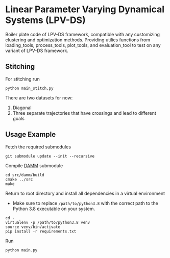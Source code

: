 # Linear Parameter Varying Dynamical Systems (LPV-DS)

Boiler plate code of LPV-DS framework, compatible with any customizing clustering and optimization methods. Providing utilies functions from loading_tools, process_tools, plot_tools, and evaluation_tool to test on any variant of LPV-DS framework.


<!-- ![Picture1](https://github.com/SunannnSun/damm_lpvds/assets/97807687/5a72467b-c771-4e8a-a0e0-7828efa59952) -->


## Stitching
For stitching run
```
python main_stitch.py
```
There are two datasets for now:
1. Diagonal
2. Three separate trajectories that have crossings and lead to different goals

## Usage Example

Fetch the required submodules
```
git submodule update --init --recursive
```

Compile [DAMM](https://github.com/SunannnSun/damm) submodule
```
cd src/damm/build
cmake ../src
make
```

Return to root directory and install all dependencies in a virtual environment
- Make sure to replace `/path/to/python3.8` with the correct path to the Python 3.8 executable on your system. 

```
cd -
virtualenv -p /path/to/python3.8 venv
source venv/bin/activate
pip install -r requirements.txt
```

Run 
```
python main.py
```
